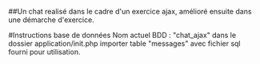 ﻿##Un chat realisé dans le cadre d'un exercice ajax, amélioré ensuite dans une démarche d'exercice.



#Instructions base de données
Nom actuel BDD : "chat_ajax" dans le dossier application/init.php importer table "messages" avec fichier sql fourni pour utilisation.